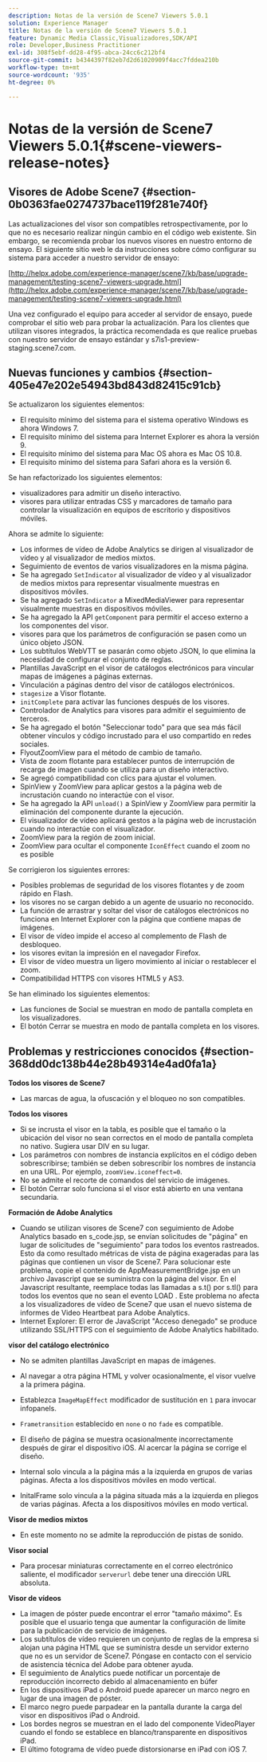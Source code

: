 ```yaml
---
description: Notas de la versión de Scene7 Viewers 5.0.1
solution: Experience Manager
title: Notas de la versión de Scene7 Viewers 5.0.1
feature: Dynamic Media Classic,Visualizadores,SDK/API
role: Developer,Business Practitioner
exl-id: 308f5ebf-dd28-4f95-abca-24cc6c212bf4
source-git-commit: b4344397f82eb7d2d61020909f4acc7fddea210b
workflow-type: tm+mt
source-wordcount: '935'
ht-degree: 0%

---
```


# Notas de la versión de Scene7 Viewers 5.0.1{#scene-viewers-release-notes}

## Visores de Adobe Scene7 {#section-0b0363fae0274737bace119f281e740f}

Las actualizaciones del visor son compatibles retrospectivamente, por lo que no es necesario realizar ningún cambio en el código web existente. Sin embargo, se recomienda probar los nuevos visores en nuestro entorno de ensayo. El siguiente sitio web le da instrucciones sobre cómo configurar su sistema para acceder a nuestro servidor de ensayo:

[http://helpx.adobe.com/experience-manager/scene7/kb/base/upgrade-management/testing-scene7-viewers-upgrade.html](http://helpx.adobe.com/experience-manager/scene7/kb/base/upgrade-management/testing-scene7-viewers-upgrade.html)

Una vez configurado el equipo para acceder al servidor de ensayo, puede comprobar el sitio web para probar la actualización. Para los clientes que utilizan visores integrados, la práctica recomendada es que realice pruebas con nuestro servidor de ensayo estándar y s7is1-preview-staging.scene7.com.

## Nuevas funciones y cambios {#section-405e47e202e54943bd843d82415c91cb}

Se actualizaron los siguientes elementos:

* El requisito mínimo del sistema para el sistema operativo Windows es ahora Windows 7.
* El requisito mínimo del sistema para Internet Explorer es ahora la versión 9.
* El requisito mínimo del sistema para Mac OS ahora es Mac OS 10.8.
* El requisito mínimo del sistema para Safari ahora es la versión 6.

Se han refactorizado los siguientes elementos:

* visualizadores para admitir un diseño interactivo.
* visores para utilizar entradas CSS y marcadores de tamaño para controlar la visualización en equipos de escritorio y dispositivos móviles.

Ahora se admite lo siguiente:

* Los informes de vídeo de Adobe Analytics se dirigen al visualizador de vídeo y al visualizador de medios mixtos.
* Seguimiento de eventos de varios visualizadores en la misma página.
* Se ha agregado `SetIndicator` al visualizador de vídeo y al visualizador de medios mixtos para representar visualmente muestras en dispositivos móviles.
* Se ha agregado `SetIndicator` a MixedMediaViewer para representar visualmente muestras en dispositivos móviles.
* Se ha agregado la API `getComponent` para permitir el acceso externo a los componentes del visor.
* visores para que los parámetros de configuración se pasen como un único objeto JSON.
* Los subtítulos WebVTT se pasarán como objeto JSON, lo que elimina la necesidad de configurar el conjunto de reglas.
* Plantillas JavaScript en el visor de catálogos electrónicos para vincular mapas de imágenes a páginas externas.
* Vinculación a páginas dentro del visor de catálogos electrónicos.
* `stagesize` a Visor flotante.
* `initComplete` para activar las funciones después de los visores.
* Controlador de Analytics para visores para admitir el seguimiento de terceros.
* Se ha agregado el botón &quot;Seleccionar todo&quot; para que sea más fácil obtener vínculos y código incrustado para el uso compartido en redes sociales.
* FlyoutZoomView para el método de cambio de tamaño.
* Vista de zoom flotante para establecer puntos de interrupción de recarga de imagen cuando se utiliza para un diseño interactivo.
* Se agregó compatibilidad con clics para ajustar el volumen.
* SpinView y ZoomView para aplicar gestos a la página web de incrustación cuando no interactúe con el visor.
* Se ha agregado la API `unload()` a SpinView y ZoomView para permitir la eliminación del componente durante la ejecución.
* El visualizador de vídeo aplicará gestos a la página web de incrustación cuando no interactúe con el visualizador.
* ZoomView para la región de zoom inicial.
* ZoomView para ocultar el componente `IconEffect` cuando el zoom no es posible

Se corrigieron los siguientes errores:

* Posibles problemas de seguridad de los visores flotantes y de zoom rápido en Flash.
* los visores no se cargan debido a un agente de usuario no reconocido.
* La función de arrastrar y soltar del visor de catálogos electrónicos no funciona en Internet Explorer con la página que contiene mapas de imágenes.
* El visor de vídeo impide el acceso al complemento de Flash de desbloqueo.
* los visores evitan la impresión en el navegador Firefox.
* El visor de vídeo muestra un ligero movimiento al iniciar o restablecer el zoom.
* Compatibilidad HTTPS con visores HTML5 y AS3.

Se han eliminado los siguientes elementos:

* Las funciones de Social se muestran en modo de pantalla completa en los visualizadores.
* El botón Cerrar se muestra en modo de pantalla completa en los visores.

## Problemas y restricciones conocidos {#section-368dd0dc138b44e28b49314e4ad0fa1a}

**Todos los visores de Scene7**

* Las marcas de agua, la ofuscación y el bloqueo no son compatibles.

**Todos los visores**

* Si se incrusta el visor en la tabla, es posible que el tamaño o la ubicación del visor no sean correctos en el modo de pantalla completa no nativo. Sugiera usar DIV en su lugar.
* Los parámetros con nombres de instancia explícitos en el código deben sobrescribirse; también se deben sobrescribir los nombres de instancia en una URL. Por ejemplo, `zoomView.iconeffect=0`.
* No se admite el recorte de comandos del servicio de imágenes.
* El botón Cerrar solo funciona si el visor está abierto en una ventana secundaria.

**Formación de Adobe Analytics**

* Cuando se utilizan visores de Scene7 con seguimiento de Adobe Analytics basado en s_code.jsp, se envían solicitudes de &quot;página&quot; en lugar de solicitudes de &quot;seguimiento&quot; para todos los eventos rastreados. Esto da como resultado métricas de vista de página exageradas para las páginas que contienen un visor de Scene7. Para solucionar este problema, copie el contenido de AppMeasurementBridge.jsp en un archivo Javascript que se suministra con la página del visor. En el Javascript resultante, reemplace todas las llamadas a s.t() por s.tl() para todos los eventos que no sean el evento LOAD . Este problema no afecta a los visualizadores de vídeo de Scene7 que usan el nuevo sistema de informes de Video Heartbeat para Adobe Analytics.
* Internet Explorer: El error de JavaScript &quot;Acceso denegado&quot; se produce utilizando SSL/HTTPS con el seguimiento de Adobe Analytics habilitado.

**visor del catálogo electrónico**

* No se admiten plantillas JavaScript en mapas de imágenes.
* Al navegar a otra página HTML y volver ocasionalmente, el visor vuelve a la primera página.
* Establezca `ImageMapEffect` modificador de sustitución en `1` para invocar infopanels.

* `Frametransition` establecido en  `none` o no  `fade` es compatible.

* El diseño de página se muestra ocasionalmente incorrectamente después de girar el dispositivo iOS. Al acercar la página se corrige el diseño.
* Internal solo vincula a la página más a la izquierda en grupos de varias páginas. Afecta a los dispositivos móviles en modo vertical.
* InitalFrame solo vincula a la página situada más a la izquierda en pliegos de varias páginas. Afecta a los dispositivos móviles en modo vertical.

**Visor de medios mixtos**

* En este momento no se admite la reproducción de pistas de sonido.

**Visor social**

* Para procesar miniaturas correctamente en el correo electrónico saliente, el modificador `serverurl` debe tener una dirección URL absoluta.

**Visor de vídeos**

* La imagen de póster puede encontrar el error &quot;tamaño máximo&quot;. Es posible que el usuario tenga que aumentar la configuración de límite para la publicación de servicio de imágenes.
* Los subtítulos de vídeo requieren un conjunto de reglas de la empresa si alojan una página HTML que se suministra desde un servidor externo que no es un servidor de Scene7. Póngase en contacto con el servicio de asistencia técnica del Adobe para obtener ayuda.
* El seguimiento de Analytics puede notificar un porcentaje de reproducción incorrecto debido al almacenamiento en búfer
* En los dispositivos iPad o Android puede aparecer un marco negro en lugar de una imagen de póster.
* El marco negro puede parpadear en la pantalla durante la carga del visor en dispositivos iPad o Android.
* Los bordes negros se muestran en el lado del componente VideoPlayer cuando el fondo se establece en blanco/transparente en dispositivos iPad.
* El último fotograma de vídeo puede distorsionarse en iPad con iOS 7.
